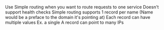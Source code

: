 Use Simple routing when you want to route requests to one service
	Doesn't support health checks
Simple routing supports 1 record per name (Name would be a preface to the domain it's pointing at)
	Each record can have multiple values
		Ex. a single A record can point to many IPs